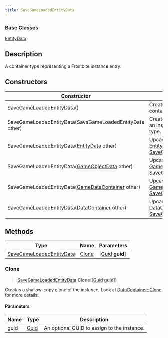 ```yaml
---
title: SaveGameLoadedEntityData
---
```

### Base Classes

[EntityData](EntityData)

## Description

A container type representing a Frostbite instance entry.

## Constructors

| Constructor                                                                         | Description                                                                                                                             |
| ----------------------------------------------------------------------------------- | --------------------------------------------------------------------------------------------------------------------------------------- |
| SaveGameLoadedEntityData()                                                          | Create a new instance of this container type.                                                                                           |
| SaveGameLoadedEntityData(SaveGameLoadedEntityData other)                            | Create a reference copy of an instance of the same type.                                                                                |
| SaveGameLoadedEntityData([EntityData](EntityData) other)                            | Upcast an instance of type [EntityData](EntityData) to [SaveGameLoadedEntityData](SaveGameLoadedEntityData).                            |
| SaveGameLoadedEntityData([GameObjectData](GameObjectData) other)                    | Upcast an instance of type [GameObjectData](GameObjectData) to [SaveGameLoadedEntityData](SaveGameLoadedEntityData).                    |
| SaveGameLoadedEntityData([GameDataContainer](GameDataContainer) other)              | Upcast an instance of type [GameDataContainer](GameDataContainer) to [SaveGameLoadedEntityData](SaveGameLoadedEntityData).              |
| SaveGameLoadedEntityData([DataContainer](/vext/ref/shared/class/datacontainer) other) | Upcast an instance of type [DataContainer](/vext/ref/shared/class/datacontainer) to [SaveGameLoadedEntityData](SaveGameLoadedEntityData). |

## Methods

| Type                                                 | Name            | Parameters                                     |
| ---------------------------------------------------- | --------------- | ---------------------------------------------- |
| [SaveGameLoadedEntityData](SaveGameLoadedEntityData) | [Clone](#clone) | \[[Guid](/vext/ref/shared/class/guid) **guid**\] |

### Clone

> [SaveGameLoadedEntityData](SaveGameLoadedEntityData) **Clone**(\[[Guid](/vext/ref/shared/class/guid) **guid**\])

Creates a shallow-copy clone of the instance. Look at [DataContainer::Clone](/vext/ref/shared/class/datacontainer#clone) for more details.

#### Parameters

| Name | Type         | Description                                 |
| ---- | ------------ | ------------------------------------------- |
| guid | [Guid](Guid) | An optional GUID to assign to the instance. |

